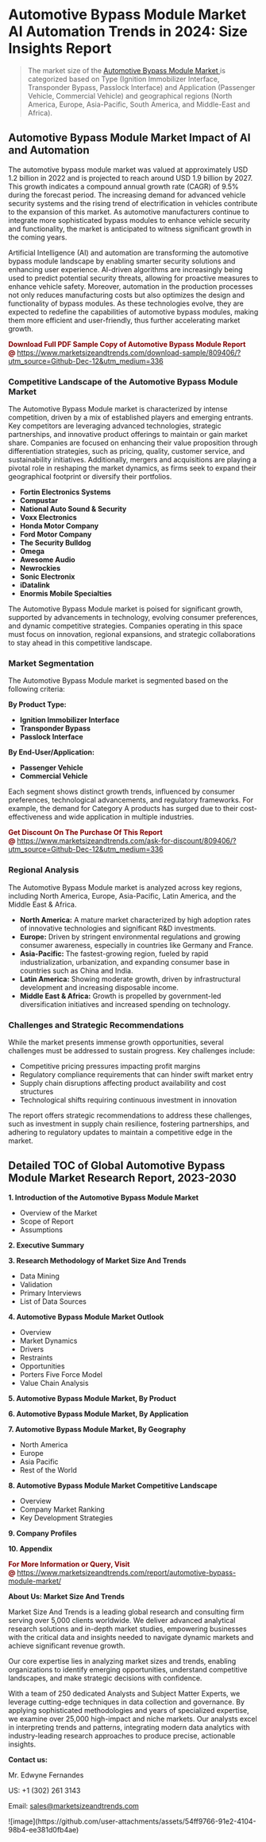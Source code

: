 <H1>Automotive Bypass Module Market AI Automation Trends in 2024: Size Insights Report</H1><blockquote><p>The market size of the <a href="https://www.marketsizeandtrends.com/download-sample/809406/?utm_source=Github-Dec-12&amp;utm_medium=336" target="_blank">Automotive Bypass Module Market </a>is categorized based on Type (Ignition Immobilizer Interface, Transponder Bypass, Passlock Interface) and Application (Passenger Vehicle, Commercial Vehicle) and geographical regions (North America, Europe, Asia-Pacific, South America, and Middle-East and Africa).</p></blockquote><p><h2>Automotive Bypass Module Market Impact of AI and Automation</h2><p>The automotive bypass module market was valued at approximately USD 1.2 billion in 2022 and is projected to reach around USD 1.9 billion by 2027. This growth indicates a compound annual growth rate (CAGR) of 9.5% during the forecast period. The increasing demand for advanced vehicle security systems and the rising trend of electrification in vehicles contribute to the expansion of this market. As automotive manufacturers continue to integrate more sophisticated bypass modules to enhance vehicle security and functionality, the market is anticipated to witness significant growth in the coming years.</p><p>Artificial Intelligence (AI) and automation are transforming the automotive bypass module landscape by enabling smarter security solutions and enhancing user experience. AI-driven algorithms are increasingly being used to predict potential security threats, allowing for proactive measures to enhance vehicle safety. Moreover, automation in the production processes not only reduces manufacturing costs but also optimizes the design and functionality of bypass modules. As these technologies evolve, they are expected to redefine the capabilities of automotive bypass modules, making them more efficient and user-friendly, thus further accelerating market growth.</p></p><p><strong><span style="color: #800000;">Download Full PDF Sample Copy of Automotive Bypass Module Report @</span>&nbsp;</strong><a href="https://www.marketsizeandtrends.com/download-sample/809406/?utm_source=Github-Dec-12&amp;utm_medium=336">https://www.marketsizeandtrends.com/download-sample/809406/?utm_source=Github-Dec-12&amp;utm_medium=336</a></p><h3>Competitive Landscape of the Automotive Bypass Module Market</h3><p>The Automotive Bypass Module market is characterized by intense competition, driven by a mix of established players and emerging entrants. Key competitors are leveraging advanced technologies, strategic partnerships, and innovative product offerings to maintain or gain market share. Companies are focused on enhancing their value proposition through differentiation strategies, such as pricing, quality, customer service, and sustainability initiatives. Additionally, mergers and acquisitions are playing a pivotal role in reshaping the market dynamics, as firms seek to expand their geographical footprint or diversify their portfolios.</p><p><strong><p><ul><li>Fortin Electronics Systems </li><li> Compustar </li><li> National Auto Sound & Security </li><li> Voxx Electronics </li><li> Honda Motor Company </li><li> Ford Motor Company </li><li> The Security Bulldog </li><li> Omega </li><li> Awesome Audio </li><li> Newrockies </li><li> Sonic Electronix </li><li> iDatalink </li><li> Enormis Mobile Specialties</p></li></ul></p></strong></p><p>The Automotive Bypass Module market is poised for significant growth, supported by advancements in technology, evolving consumer preferences, and dynamic competitive strategies. Companies operating in this space must focus on innovation, regional expansions, and strategic collaborations to stay ahead in this competitive landscape.</p><h3>Market Segmentation</h3><p>The Automotive Bypass Module market is segmented based on the following criteria:</p><p><strong>By Product Type:</strong></p><p><strong><p><ul><li>Ignition Immobilizer Interface </li><li> Transponder Bypass </li><li> Passlock Interface</p></li></ul></p></strong></p><p><strong>By End-User/Application:</strong></p><p><strong><p><ul><li>Passenger Vehicle </li><li> Commercial Vehicle</p></li></ul></p></strong></p><p>Each segment shows distinct growth trends, influenced by consumer preferences, technological advancements, and regulatory frameworks. For example, the demand for Category A products has surged due to their cost-effectiveness and wide application in multiple industries.</p><p><strong><span style="color: #800000;">Get Discount On The Purchase Of This Report @&nbsp;</span></strong><a href="https://www.marketsizeandtrends.com/ask-for-discount/809406/?utm_source=Github-Dec-12&amp;utm_medium=336">https://www.marketsizeandtrends.com/ask-for-discount/809406/?utm_source=Github-Dec-12&amp;utm_medium=336</a></p><h3>Regional Analysis</h3><p>The Automotive Bypass Module market is analyzed across key regions, including North America, Europe, Asia-Pacific, Latin America, and the Middle East &amp; Africa.</p><ul><li><strong>North America:</strong> A mature market characterized by high adoption rates of innovative technologies and significant R&amp;D investments.</li><li><strong>Europe:</strong> Driven by stringent environmental regulations and growing consumer awareness, especially in countries like Germany and France.</li><li><strong>Asia-Pacific:</strong> The fastest-growing region, fueled by rapid industrialization, urbanization, and expanding consumer base in countries such as China and India.</li><li><strong>Latin America:</strong> Showing moderate growth, driven by infrastructural development and increasing disposable income.</li><li><strong>Middle East &amp; Africa:</strong> Growth is propelled by government-led diversification initiatives and increased spending on technology.</li></ul><h3>Challenges and Strategic Recommendations</h3><p>While the market presents immense growth opportunities, several challenges must be addressed to sustain progress. Key challenges include:</p><ul><li>Competitive pricing pressures impacting profit margins</li><li>Regulatory compliance requirements that can hinder swift market entry</li><li>Supply chain disruptions affecting product availability and cost structures</li><li>Technological shifts requiring continuous investment in innovation</li></ul><p>The report offers strategic recommendations to address these challenges, such as investment in supply chain resilience, fostering partnerships, and adhering to regulatory updates to maintain a competitive edge in the market.</p><h2>Detailed TOC of Global Automotive Bypass Module Market Research Report, 2023-2030</h2><p><strong>1. Introduction of the Automotive Bypass Module Market</strong></p><ul><li>Overview of the Market</li><li>Scope of Report</li><li>Assumptions&nbsp;</li></ul><p><strong>2. Executive Summary</strong></p><p><strong>3. Research Methodology of <strong>Market Size And Trends</strong></strong></p><ul><li>Data Mining</li><li>Validation</li><li>Primary Interviews</li><li>List of Data Sources&nbsp;</li></ul><p><strong>4. Automotive Bypass Module Market Outlook</strong></p><ul><li>Overview</li><li>Market Dynamics</li><li>Drivers</li><li>Restraints</li><li>Opportunities</li><li>Porters Five Force Model</li><li>Value Chain Analysis&nbsp;</li></ul><p><strong>5. Automotive Bypass Module Market, By Product</strong></p><p><strong>6. Automotive Bypass Module Market, By Application</strong></p><p><strong>7. Automotive Bypass Module Market, By Geography</strong></p><ul><li>North America</li><li>Europe</li><li>Asia Pacific</li><li>Rest of the World&nbsp;</li></ul><p><strong>8. Automotive Bypass Module Market Competitive Landscape</strong></p><ul><li>Overview</li><li>Company Market Ranking</li><li>Key Development Strategies&nbsp;</li></ul><p><strong>9. Company Profiles</strong></p><p><strong>10. Appendix</strong></p><p><strong><span style="color: #800000;">For More Information or Query, Visit @&nbsp;</span></strong><a href="https://www.marketsizeandtrends.com/report/automotive-bypass-module-market/">https://www.marketsizeandtrends.com/report/automotive-bypass-module-market/</a></p><p></p><p><strong>About Us:&nbsp;Market Size And Trends</strong></p><p>Market Size And Trends&nbsp;is a leading global research and consulting firm serving over 5,000 clients worldwide. We deliver advanced analytical research solutions and in-depth market studies, empowering businesses with the critical data and insights needed to navigate dynamic markets and achieve significant revenue growth.</p><p>Our core expertise lies in analyzing market sizes and trends, enabling organizations to identify emerging opportunities, understand competitive landscapes, and make strategic decisions with confidence.</p><p>With a team of 250 dedicated Analysts and Subject Matter Experts, we leverage cutting-edge techniques in data collection and governance. By applying sophisticated methodologies and years of specialized expertise, we examine over 25,000 high-impact and niche markets. Our analysts excel in interpreting trends and patterns, integrating modern data analytics with industry-leading research approaches to produce precise, actionable insights.</p><p><strong>Contact us:</strong></p><p>Mr. Edwyne Fernandes</p><p>US: +1 (302) 261 3143</p><p>Email: <a href="mailto:sales@marketsizeandtrends.com">sales@marketsizeandtrends.com</a>&nbsp;</p>
![image](https://github.com/user-attachments/assets/54ff9766-91e2-4104-98b4-ee381d0fb4ae)
